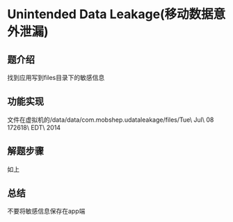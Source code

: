 #  Unintended Data Leakage(移动数据意外泄漏)

## 题介绍
找到应用写到files目录下的敏感信息 

## 功能实现 
文件在虚拟机的/data/data/com.mobshep.udataleakage/files/Tue\ Jul\ 08 172618\ EDT\ 2014 

## 解题步骤  

如上 

## 总结 

不要将敏感信息保存在app端  